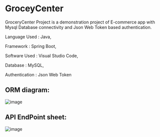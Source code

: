 # GroceyCenter
GroceryCenter Project is a demonstration project of E-commerce app with Mysql Database connectivity and Json Web Token based authentication.

Language Used : Java,

Framework : Spring Boot,

Software Used : Visual Studio Code,

Database : MySQL,

Authentication : Json Web Token

## ORM diagram:

![image](https://user-images.githubusercontent.com/46444266/212816332-6c07baab-9fae-4b60-bda8-c2240a589ba4.png)

## API EndPoint sheet:

![image](https://user-images.githubusercontent.com/46444266/212818191-4d45232a-9745-4f17-ab6c-cf2f793e58a7.png)
